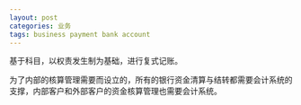 ```yaml
---
layout: post
categories: 业务
tags: business payment bank account
---
```


基于科目，以权责发生制为基础，进行复式记账。

为了内部的核算管理需要而设立的，所有的银行资金清算与结转都需要会计系统的支撑，内部客户和外部客户的资金核算管理也需要会计系统。